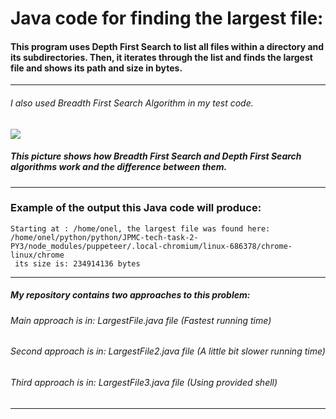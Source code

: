 # Java code for finding the largest file:
#### This program uses Depth First Search to list all files within a directory and its subdirectories. Then, it iterates through the list and finds the largest file and shows its path and size in bytes.

------------

###### I also used Breadth First Search Algorithm in my test code.

[![](http://mishadoff.com/images/dfs/binary_tree_search.png)](http://mishadoff.com/images/dfs/binary_tree_search.png)


##### This picture shows how Breadth First Search and Depth First Search algorithms work and the difference between them.

------------

### Example of the output this Java code will produce:
```
Starting at : /home/onel, the largest file was found here:
/home/onel/python/python/JPMC-tech-task-2-PY3/node_modules/puppeteer/.local-chromium/linux-686378/chrome-linux/chrome
 its size is: 234914136 bytes
 ```
------------

##### My repository contains two approaches to this problem:
###### Main approach is in: LargestFile.java file (Fastest running time)
###### Second approach is in: LargestFile2.java file (A little bit slower running time)
###### Third approach is in: LargestFile3.java file (Using provided shell)

------------